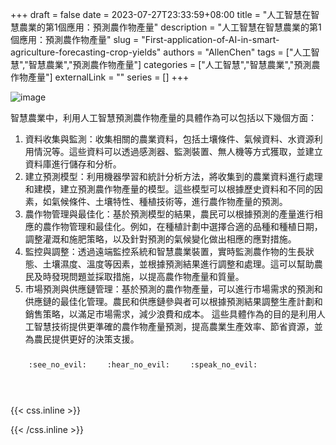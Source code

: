+++ 
draft = false
date = 2023-07-27T23:33:59+08:00
title = "人工智慧在智慧農業的第1個應用：預測農作物產量"
description = "人工智慧在智慧農業的第1個應用：預測農作物產量"
slug = "First-application-of-AI-in-smart-agriculture-forecasting-crop-yields"
authors = "AllenChen"
tags = ["人工智慧","智慧農業","預測農作物產量"]
categories = ["人工智慧","智慧農業","預測農作物產量"]
externalLink = ""
series = []
+++

![image](/images/post/A-rabbit-with-big-blue-eyes-using-AI-to-forecasting-crop-yields-with-Van-Gogh-style.jpeg)

智慧農業中，利用人工智慧預測農作物產量的具體作為可以包括以下幾個方面：
1. 資料收集與監測：收集相關的農業資料，包括土壤條件、氣候資料、水資源利用情況等。這些資料可以透過感測器、監測裝置、無人機等方式獲取，並建立資料庫進行儲存和分析。
2. 建立預測模型：利用機器學習和統計分析方法，將收集到的農業資料進行處理和建模，建立預測農作物產量的模型。這些模型可以根據歷史資料和不同的因素，如氣候條件、土壤特性、種植技術等，進行農作物產量的預測。
3. 農作物管理與最佳化：基於預測模型的結果，農民可以根據預測的產量進行相應的農作物管理和最佳化。例如，在種植計劃中選擇合適的品種和種植日期，調整灌溉和施肥策略，以及針對預測的氣候變化做出相應的應對措施。
4. 監控與調整：透過遠端監控系統和智慧農業裝置，實時監測農作物的生長狀態、土壤濕度、溫度等因素，並根據預測結果進行調整和處理。這可以幫助農民及時發現問題並採取措施，以提高農作物產量和質量。
5. 市場預測與供應鏈管理：基於預測的農作物產量，可以進行市場需求的預測和供應鏈的最佳化管理。農民和供應鏈參與者可以根據預測結果調整生產計劃和銷售策略，以滿足市場需求，減少浪費和成本。
這些具體作為的目的是利用人工智慧技術提供更準確的農作物產量預測，提高農業生產效率、節省資源，並為農民提供更好的決策支援。

<p><span class="nowrap"><span class="emojify">🙈</span> <code>:see_no_evil:</code></span>  <span class="nowrap"><span class="emojify">🙉</span> <code>:hear_no_evil:</code></span>  <span class="nowrap"><span class="emojify">🙊</span> <code>:speak_no_evil:</code></span></p>
<br>
    

{{< css.inline >}}
<style>
.emojify {
	font-family: Apple Color Emoji, Segoe UI Emoji, NotoColorEmoji, Segoe UI Symbol, Android Emoji, EmojiSymbols;
	font-size: 2rem;
	vertical-align: middle;
}
@media screen and (max-width:650px) {
  .nowrap {
    display: block;
    margin: 25px 0;
  }
}
</style>
{{< /css.inline >}}
